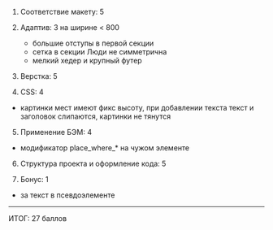 1. Соответствие макету: 5

2. Адаптив: 3
  на ширине < 800 
    - большие отступы в первой секции
    - сетка в секции Люди не симметрична
    - мелкий хедер и крупный футер

3. Верстка: 5

4. CSS: 4
  - картинки мест имеют фикс высоту, при добавлении текста текст и заголовок слипаются, картинки не тянутся

5. Применение БЭМ: 4
  - модификатор place_where_* на чужом элементе

6. Структура проекта и оформление кода: 5

7. Бонус: 1
  - за текст в псевдоэлементе

---
ИТОГ: 27 баллов
